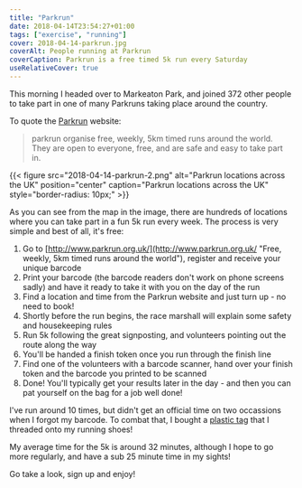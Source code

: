 ```yaml
---
title: "Parkrun"
date: 2018-04-14T23:54:27+01:00
tags: ["exercise", "running"]
cover: 2018-04-14-parkrun.jpg
coverAlt: People running at Parkrun
coverCaption: Parkrun is a free timed 5k run every Saturday
useRelativeCover: true
---
```


This morning I headed over to Markeaton Park, and joined 372 other people to take part in one of many Parkruns taking place around the country. <!--more-->

To quote the [Parkrun](http://www.parkrun.org.uk/ "Free, weekly, 5km timed runs around the world") website:

> parkrun organise free, weekly, 5km timed runs around the world. They are open to everyone, free, and are safe and easy to take part in.

{{< figure src="2018-04-14-parkrun-2.png" alt="Parkrun locations across the UK" position="center" caption="Parkrun locations across the UK" style="border-radius: 10px;" >}}

As you can see from the map in the image, there are hundreds of locations where you can take part in a fun 5k run every week. The process is very simple and best of all, it's free:

1. Go to [http://www.parkrun.org.uk/](http://www.parkrun.org.uk/ "Free, weekly, 5km timed runs around the world"), register and receive your unique barcode
2. Print your barcode (the barcode readers don't work on phone screens sadly) and have it ready to take it with you on the day of the run
3. Find a location and time from the Parkrun website and just turn up - no need to book!
4. Shortly before the run begins, the race marshall will explain some safety and housekeeping rules
5. Run 5k following the great signposting, and volunteers pointing out the route along the way
6. You'll be handed a finish token once you run through the finish line
7. Find one of the volunteers with a barcode scanner, hand over your finish token and the barcode you printed to be scanned
8. Done! You'll typically get your results later in the day - and then you can pat yourself on the bag for a job well done!

I've run around 10 times, but didn't get an official time on two occassions when I forgot my barcode. To combat that, I bought a [plastic tag](https://parkrun-barcode.com/ "Buy a Parkrun barcode") that I threaded onto my running shoes!

My average time for the 5k is around 32 minutes, although I hope to go more regularly, and have a sub 25 minute time in my sights!

Go take a look, sign up and enjoy!
